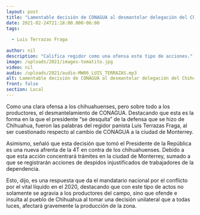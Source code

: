 ```yaml
---
layout: post
title: "Lamentable decisión de CONAGUA al desmantelar delegación del Chihuahua"
date: 2021-02-24T21:18:00.000-06:00
tags:
  
  - Luis Terrazas Fraga
  
author: nil
description: "Califica regidor como una ofensa este tipo de acciones."
image: /uploads/2021/images-tomatito.jpg
video: nil
audio: /uploads/2021/audio-MW06_LUIS_TERRAZAS.mp3
alt: Lamentable decisión de CONAGUA al desmantelar delegación del Chihuahua
front: false
section: Local
---
```


Como una clara ofensa a los chihuahuenses, pero sobre todo a los productores, el desmantelamiento de CONAGUA. Destacando que esta es la forma en la que el presidente “se desquita” de la defensa que se hizo de Chihuahua, fueron las palabras del regidor panista Luis Terrazas Fraga, al ser cuestionado respecto al cambio de CONAGUA a la ciudad de Monterrey.

Asimismo, señaló que esta decisión que tomó el Presidente de la República es una nueva afrenta de la 4T en contra de los chihuahuenses. Debido a que esta acción concentrará trámites en la ciudad de Monterrey, sumado a que se registrarán acciones de despidos injustificados de trabajadores de la dependencia.

Esto, dijo, es una respuesta que da el mandatario nacional por el conflicto por el vital líquido en el 2020, destacando que con este tipo de actos no solamente se agravia a los productores del campo, sino que ofende e insulta al pueblo de Chihuahua al tomar una decisión unilateral que a todas luces, afectará gravemente la producción de la zona.